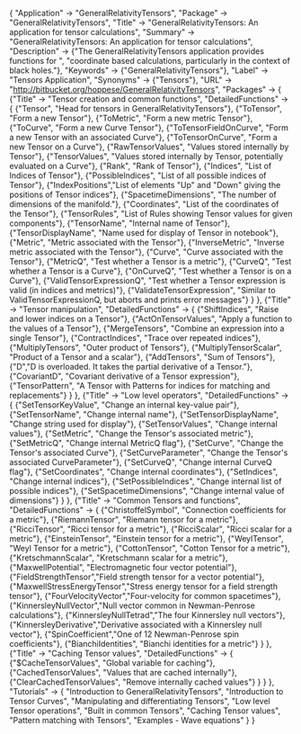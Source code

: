 {
 "Application" -> "GeneralRelativityTensors",
 "Package" -> "GeneralRelativityTensors",
 "Title" -> "GeneralRelativityTensors: An application for tensor calculations",
 "Summary" -> "GeneralRelativityTensors: An application for tensor calculations",
 "Description" ->
   {"The GeneralRelativityTensors application provides functions for ",
    "coordinate based calculations, particularly in the context of black holes."},
 "Keywords" -> {"GeneralRelativityTensors"},
 "Label" -> "Tensors Application",
 "Synonyms" -> {"Tensors"},
 "URL" -> "http://bitbucket.org/hoppese/GeneralRelativityTensors",
 "Packages" -> {
   {"Title" -> "Tensor creation and common functions",
    "DetailedFunctions" -> {
      {"Tensor", "Head for tensors in GeneralRelativityTensors"},
      {"ToTensor", "Form a new Tensor"},
      {"ToMetric", "Form a new metric Tensor"},
      {"ToCurve", "Form a new Curve Tensor"},
      {"ToTensorFieldOnCurve", "Form a new Tensor with an associated Curve"},
      {"ToTensorOnCurve", "Form a new Tensor on a Curve"},
      {"RawTensorValues", "Values stored internally by Tensor"},
      {"TensorValues", "Values stored internally by Tensor, potentially evaluated on a Curve"},
      {"Rank", "Rank of Tensor"},
      {"Indices", "List of Indices of Tensor"},
      {"PossibleIndices", "List of all possible indices of Tensor"},
      {"IndexPositions","List of elements \"Up\" and \"Down\" giving the positions of Tensor indices"},
      {"SpacetimeDimensions", "The number of dimensions of the manifold."},
      {"Coordinates", "List of the coordinates of the Tensor"},
      {"TensorRules", "List of Rules showing Tensor values for given components"},
      {"TensorName", "Internal name of Tensor"},
      {"TensorDisplayName", "Name used for display of Tensor in notebook"},
      {"Metric", "Metric associated with the Tensor"},
      {"InverseMetric", "Inverse metric associated with the Tensor"},
      {"Curve", "Curve associated with the Tensor"},
      {"MetricQ", "Test whether a Tensor is a metric"},
      {"CurveQ", "Test whether a Tensor is a Curve"},
      {"OnCurveQ", "Test whether a Tensor is on a Curve"},
      {"ValidTensorExpressionQ", "Test whether a Tensor expression is valid (in indices and metrics)"},
      {"ValidateTensorExpression", "Similar to ValidTensorExpressionQ, but aborts and prints error messages"}
    }
   },
   {"Title" -> "Tensor manipulation",
    "DetailedFunctions" -> {
      {"ShiftIndices", "Raise and lower indices on a Tensor"},
      {"ActOnTensorValues", "Apply a function to the values of a Tensor"},
      {"MergeTensors", "Combine an expression into a single Tensor"},
      {"ContractIndices", "Trace over repeated indices"},
      {"MultiplyTensors", "Outer product of Tensors"},
      {"MultiplyTensorScalar", "Product of a Tensor and a scalar"},
      {"AddTensors", "Sum of Tensors"},
      {"D","D is overloaded. It takes the partial derivative of a Tensor."},
      {"CovariantD", "Covariant derivative of a Tensor expression"},
      {"TensorPattern", "A Tensor with Patterns for indices for matching and replacements"}
    }
   },
   {"Title" -> "Low level operators",
    "DetailedFunctions" -> {
      {"SetTensorKeyValue", "Change an internal key-value pair"},
      {"SetTensorName", "Change internal name"},
      {"SetTensorDisplayName", "Change string used for display"},
      {"SetTensorValues", "Change internal values"},
      {"SetMetric", "Change the Tensor's associated metric"},
      {"SetMetricQ", "Change internal MetricQ flag"},
      {"SetCurve", "Change the Tensor's associated Curve"},
      {"SetCurveParameter", "Change the Tensor's associated CurveParameter"},
      {"SetCurveQ", "Change internal CurveQ flag"},
      {"SetCoordinates", "Change internal coordinates"},
      {"SetIndices", "Change internal indices"},
      {"SetPossibleIndices", "Change internal list of possible indices"},
      {"SetSpacetimeDimensions", "Change internal value of dimensions"}
    }
   },
   {"Title" -> "Common Tensors and functions",
    "DetailedFunctions" -> {
      {"ChristoffelSymbol", "Connection coefficients for a metric"},
      {"RiemannTensor", "Riemann tensor for a metric"},
      {"RicciTensor", "Ricci tensor for a metric"},
      {"RicciScalar", "Ricci scalar for a metric"},
      {"EinsteinTensor", "Einstein tensor for a metric"},
      {"WeylTensor", "Weyl Tensor for a metric"},
      {"CottonTensor", "Cotton Tensor for a metric"},
      {"KretschmannScalar", "Kretschmann scalar for a metric"},
      {"MaxwellPotential", "Electromagnetic four vector potential"},
      {"FieldStrengthTensor","Field strength tensor for a vector potential"},
      {"MaxwellStressEnergyTensor","Stress energy tensor for a field strength tensor"},
      {"FourVelocityVector","Four-velocity for common spacetimes"},
      {"KinnersleyNullVector","Null vector common in Newman-Penrose calculations"},
      {"KinnersleyNullTetrad","The four Kinnersley null vectors"},
      {"KinnersleyDerivative","Derivative associated with a Kinnersley null vector"},
      {"SpinCoefficient","One of 12 Newman-Penrose spin coefficients"},
      {"BianchiIdentities", "Bianchi identities for a metric"}
    }
   },
   {"Title" -> "Caching Tensor values",
    "DetailedFunctions" -> {
      {"$CacheTensorValues", "Global variable for caching"},
      {"CachedTensorValues", "Values that are cached internally"},
      {"ClearCachedTensorValues", "Remove internally cached values"}
     }
   }
  },
 "Tutorials" -> {
   "Introduction to GeneralRelativityTensors",
   "Introduction to Tensor Curves",
   "Manipulating and differentiating Tensors",
   "Low level Tensor operations",
   "Built in common Tensors",
   "Caching Tensor values",
   "Pattern matching with Tensors",
   "Examples - Wave equations"
 }
}
